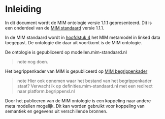 # Inleiding

In dit document wordt de MIM ontologie versie 1.1.1 gepresenteerd. Dit is een onderdeel van de [MIM standaard](https://docs.geostandaarden.nl/mim/mim/) versie 1.1.1.

In de MIM standaard wordt in [hoofdstuk 4](https://docs.geostandaarden.nl/mim/mim/#metamodel-in-linked-data-ld) het MIM metamodel in linked data toegepast. De ontologie die daar uit voortkomt is de MIM ontologie.

De ontologie is gepubliceerd op modellen.mim-standaard.nl

> note
nog doen.

Het begrippenkader van MIM is gepubliceerd op [MIM begrippenkader](https://definities.geostandaarden.nl/mim/nl/)

> note
Hier ook opnemen waar het bestand van het begrippenkader staat? Verwacht ik op definities.mim-standaard.nl met een redirect naar platform.begrippenxl.nl

Door het publiceren van de MIM ontologie is een koppeling naar andere meta modellen mogelijk. Dit kan worden gebruikt voor koppeling van semantiek en gegevens uit verschillende bronnen.


